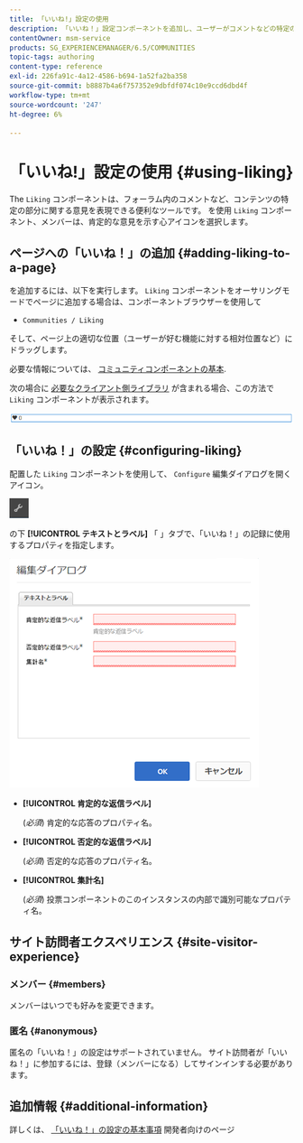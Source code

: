 ```yaml
---
title: 「いいね!」設定の使用
description: 「いいね！」設定コンポーネントを追加し、ユーザーがコメントなどの特定のコンテンツに関する意見を伝えられるように設定する方法について説明します。
contentOwner: msm-service
products: SG_EXPERIENCEMANAGER/6.5/COMMUNITIES
topic-tags: authoring
content-type: reference
exl-id: 226fa91c-4a12-4586-b694-1a52fa2ba358
source-git-commit: b8887b4a6f757352e9dbfdf074c10e9ccd6dbd4f
workflow-type: tm+mt
source-wordcount: '247'
ht-degree: 6%

---
```


# 「いいね!」設定の使用 {#using-liking}

The `Liking` コンポーネントは、フォーラム内のコメントなど、コンテンツの特定の部分に関する意見を表現できる便利なツールです。 を使用 `Liking` コンポーネント、メンバーは、肯定的な意見を示す心アイコンを選択します。

## ページへの「いいね！」の追加 {#adding-liking-to-a-page}

を追加するには、以下を実行します。 `Liking` コンポーネントをオーサリングモードでページに追加する場合は、コンポーネントブラウザーを使用して

* `Communities / Liking`

そして、ページ上の適切な位置（ユーザーが好む機能に対する相対位置など）にドラッグします。

必要な情報については、 [コミュニティコンポーネントの基本](basics.md).

次の場合に [必要なクライアント側ライブラリ](essentials-liking.md#essentials-for-client-side) が含まれる場合、この方法で `Liking` コンポーネントが表示されます。

![liking-component](assets/liking-component.png)

## 「いいね！」の設定 {#configuring-liking}

配置した `Liking` コンポーネントを使用して、 `Configure` 編集ダイアログを開くアイコン。

![configure-new](assets/configure-new.png)

の下 **[!UICONTROL テキストとラベル]** 「 」タブで、「いいね！」の記録に使用するプロパティを指定します。

![configure-liking](assets/configure-liking.png)

* **[!UICONTROL 肯定的な返信ラベル]**

  (*必須*) 肯定的な応答のプロパティ名。

* **[!UICONTROL 否定的な返信ラベル]**

  (*必須*) 否定的な応答のプロパティ名。

* **[!UICONTROL 集計名]**

  (*必須*) 投票コンポーネントのこのインスタンスの内部で識別可能なプロパティ名。

## サイト訪問者エクスペリエンス {#site-visitor-experience}

### メンバー {#members}

メンバーはいつでも好みを変更できます。

### 匿名 {#anonymous}

匿名の「いいね！」の設定はサポートされていません。 サイト訪問者が「いいね！」に参加するには、登録（メンバーになる）してサインインする必要があります。

## 追加情報 {#additional-information}

詳しくは、 [「いいね！」の設定の基本事項](essentials-liking.md) 開発者向けのページ
